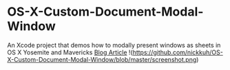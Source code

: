 # OS-X-Custom-Document-Modal-Window
An Xcode project that demos how to modally present windows as sheets in OS X Yosemite and Mavericks
[Blog Article](http://www.nickkuh.com/mac-os-x/how-to-modally-present-windows-as-sheets-in-os-x-yosemite-mavericks/2015/01/)
!(https://github.com/nickkuh/OS-X-Custom-Document-Modal-Window/blob/master/screenshot.png)
